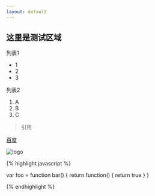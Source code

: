 ```yaml
---
layout: default
---
```


## 这里是测试区域

列表1

- 1
- 2
- 3

列表2

1. A
2. B
3. C

> 引用

[百度](http://www.baidu.com)

![logo](https://www.google.com/images/branding/googlelogo/1x/googlelogo_color_272x92dp.png)

{% highlight javascript %}

var foo = function bar() {
  return function() {
    return true
  }
}

{% endhighlight %}
